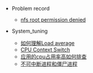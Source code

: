 - Problem record

    - [nfs root permission denied](docs/Problem/nfs_root_permission_denied.md)

- System_tuning
    - [如何理解Load average](docs/System_tuning/如何理解load_average.md)
    - [CPU Context Switch](docs/System_tuning/cpu_context_switch.md)
    - [应用的cpu占用率高如何排查](docs/System_tuning/应用的cpu占用率高如何排查.md)
    - [不可中断进程和僵尸进程](docs/System_tuning/不可中断进程和僵尸进程.md)
